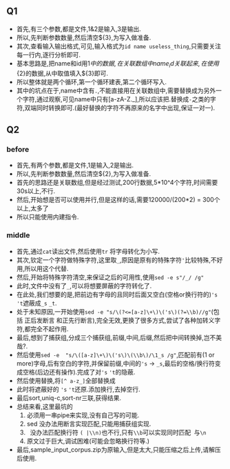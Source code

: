 <!--
 * @Github: https://github.com/Certseeds/CS310_NLP_ASR
 * @Organization: SUSTech
 * @Author: nanoseeds
 * @Date: 2020-04-04 18:18:03
 * @LastEditors: nanoseeds
 * @LastEditTime: 2020-04-04 18:57:43
### CS310_NLP_ASR
    # Copyright (C) 2020 Certseeds

    # CS310_NLP_ASR is free software: you can redistribute it and/or modify
    # it under the terms of the GNU Affero General Public License as
    # published by the Free Software Foundation, either version 3 of the
    # License, or (at your option) any later version.

    # CS310_NLP_ASR is distributed in the hope that it will be useful,
    # but WITHOUT ANY WARRANTY; without even the implied warranty of
    # MERCHANTABILITY or FITNESS FOR A PARTICULAR PURPOSE.  See the
    # GNU Affero General Public License for more details.

    # You should have received a copy of the GNU Affero General Public License
    # along with this program.  If not, see <https://www.gnu.org/licenses/>.
 ###
 -->


## Q1
+ 首先,有三个参数,都是文件,1&2是输入,3是输出.
+ 所以,先判断参数数量,然后清空${3},为写入做准备.
+ 其次,查看输入输出格式,可见,输入格式为`id name useless_thing`,只需要关注每一行内,逐行分析即可.
+ 基本思路是,把name和id用${1}中的数据,在关联数组中name_id关联起来,在使用${2}的数据,从中取值填入${3}即可.
+ 所以整体就是两个循环,第一个循环建表,第二个循环写入.
+ 其中的坑点在于,name中含有`.`,不能直接用在关联数组中,需要替换成为另外一个字符,通过观察,可见name中只有[a-zA-Z._],所以应该把.替换成`-`之类的字符,双端同时转换即可.(最好替换的字符不再原来的名字中出现,保证一对一).

## Q2
### before
+ 首先,有两个参数,都是文件,1是输入,2是输出.
+ 所以,先判断参数数量,然后清空${2},为写入做准备.
+ 首先的思路还是关联数组,但是经过测试,200行数据,5*10^4个字符,时间需要30s以上,不行.
+ 然后,开始想是否可以使用并行,但是这样的话,需要120000/(200*2) = 300个以上,太多了
+ 所以只能使用内建指令.
### middle
+ 首先,通过`cat`读出文件,然后使用`tr` 将字母转化为小写.
+ 其次,钦定一个字符做特殊字符,这里取`_`,原因是原有的特殊字符`'`比较特殊,不好用,所以用这个代替.
+ 然后,开始将特殊字符清空,来保证之后的可用性,使用`sed -e s"/_/ /g" `
+ 此时,文件中没有了`_`,可以将想要屏蔽的字符转化了.
+ 在此处,我们想要的是,把前边有字母的且同时后面又空白(空格or换行符的)`'s` `'t`遮蔽成`_s` `_t`.
+ 处于未知原因,一开始使用`sed -e "s/\(?<=[a-z]\+\)\('s\)(?=\\b)//g"`(包括 正后发断言 和正先行断言),完全无效,更换了很多方式,尝试了各种加转义字符,都完全不起作用.
+ 最后,想到了捕获组,分成三个捕获组,前缀,中间,后缀,然后把中间转换掉,岂不美哉?.
+ 然后使用`sed -e  "s/\([a-z]\+\)\('s\)\(\\b\)/\1_s /g"`,匹配前有(1 or more)字母,后有空白的字符,并保留前缀,中间的`'s` -> `_s`,最后的空格/换行符变成空格(后边还有操作).完成了对`'s` `'t`的隐蔽.
+ 然后使用替换,将`[^ a-z_]`全部替换成` `
+ 此时将遮蔽好的 `'s` `'t`还原.添加换行,去掉空行.
+ 最后sort,uniq-c,sort-nr三联,获得结果.
+ 总结来看,这里最坑的
    1. 必须用一串pipe来实现,没有自己写的可能.
    2. sed 没办法用断言实现匹配,只能用捕获组实现.
    3. ` `没办法匹配换行符 `( |\\n)`也不行,只有`\\b`可以实现同时匹配` `与`\n`
    4. 原文过于巨大,调试困难(可能会忽略换行符等.)
+ 最后,sample_input_corpus.zip为原输入,但是太大,只能压缩之后上传,请解压后使用.